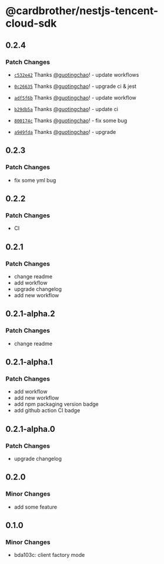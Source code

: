 # @cardbrother/nestjs-tencent-cloud-sdk

## 0.2.4

### Patch Changes

- [`c532e42`](https://github.com/guotingchao/nest-tencent-cloud-sdk/commit/c532e42664acbcb711ebe2486f2cfc826f3cfff7) Thanks [@guotingchao](https://github.com/guotingchao)! - update workflows

- [`0c26635`](https://github.com/guotingchao/nest-tencent-cloud-sdk/commit/0c26635c6603244195dd72f843dcadb717f943d6) Thanks [@guotingchao](https://github.com/guotingchao)! - upgrade ci & jest

- [`adf5f6b`](https://github.com/guotingchao/nest-tencent-cloud-sdk/commit/adf5f6b15d03e5f6d84ceaeb8bb571b43953e803) Thanks [@guotingchao](https://github.com/guotingchao)! - update workflow

- [`b29db5a`](https://github.com/guotingchao/nest-tencent-cloud-sdk/commit/b29db5a3336a44b756e062450313c7eaa553f99f) Thanks [@guotingchao](https://github.com/guotingchao)! - update ci

- [`800174c`](https://github.com/guotingchao/nest-tencent-cloud-sdk/commit/800174cb9116e04685ea189e0f7d9ed04c452361) Thanks [@guotingchao](https://github.com/guotingchao)! - fix some bug

- [`a949fda`](https://github.com/guotingchao/nest-tencent-cloud-sdk/commit/a949fda05533de446d3ad9a77da4cb1265137bb2) Thanks [@guotingchao](https://github.com/guotingchao)! - upgrade

## 0.2.3

### Patch Changes

- fix some yml bug

## 0.2.2

### Patch Changes

- CI

## 0.2.1

### Patch Changes

- change readme
- add workflow
- upgrade changelog
- add new workflow

## 0.2.1-alpha.2

### Patch Changes

- change readme

## 0.2.1-alpha.1

### Patch Changes

- add workflow
- add new workflow
- add npm packaging version badge
- add github action CI badge

## 0.2.1-alpha.0

### Patch Changes

- upgrade changelog

## 0.2.0

### Minor Changes

- add some feature

## 0.1.0

### Minor Changes

- bda103c: client factory mode
